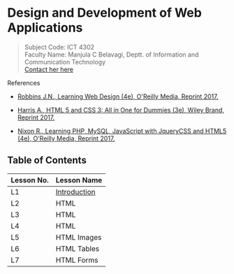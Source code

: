 # Design and Development of Web Applications  

> Subject Code: ICT 4302  
> Faculty Name: Manjula C Belavagi, Deptt. of Information and Communication Technology  
> [Contact her here](samplelink)

References
- [Robbins J.N., Learning Web Design (4e), O'Reilly Media, Reprint 2017.](https://isbnsearch.org/isbn/9781449319274)

- [Harris A., HTML 5 and CSS 3: All in One for Dummies (3e), Wiley Brand, Reprint 2017.](https://isbnsearch.org/isbn/9781118289389)

- [Nixon R., Learning PHP, MySQL, JavaScript with JqueryCSS and HTML5 (4e), O'Reilly Media, Reprint 2017.](https://isbnsearch.org/isbn/9789352130153)

## Table of Contents  

|Lesson No.|Lesson Name|
|----|----|
|L1|[Introduction](https://github.com/WarMachine0502/ddwa-notes/tree/main/L1)|
|L2|HTML|
|L3|HTML|
|L4|HTML|
|L5|HTML Images|
|L6|HTML Tables|
|L7|HTML Forms|